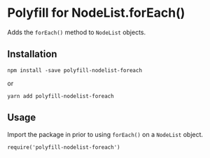 # Polyfill for NodeList.forEach()

Adds the `forEach()` method to `NodeList` objects.

## Installation

    npm install -save polyfill-nodelist-foreach

or

    yarn add polyfill-nodelist-foreach

## Usage

Import the package in prior to using `forEach()` on a `NodeList` object.

    require('polyfill-nodelist-foreach')

